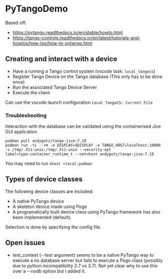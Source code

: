 # PyTangoDemo
Based off:
- https://pytango.readthedocs.io/en/stable/howto.html
- https://tango-controls.readthedocs.io/en/latest/tutorials-and-howtos/how-tos/how-to-pytango.html

## Creating and interact with a device
- Have a running a Tango control system (vscode task: `local_tangocs`)
- Register Tango Device on the Tango database (This only has to be done once)
- Run the associated Tango Device Server
- Execute the client

Can use the vscode launch configuration `Local TangoCS: Current File`

### Troubleshooting
Interaction with the database can be validated using the containerised Jive GUI application 
```
podman pull andygotz/tango-jive:7.19
podman run -ti --rm -e DISPLAY=$DISPLAY -e TANGO_HOST=localhost:10000 -v /tmp/.X11-unix:/tmp/.X11-unix --security-opt label=type:container_runtime_t --net=host andygotz/tango-jive:7.19
```
You may need to run `xhost +local:podman`

## Types of device classes
The following device classes are included:
- A native PyTango device
- A skeleton device made using Pogo
- A programatically built device class using PyTango framework has also been implemented (default).

Selection is done by specifying the config file.

## Open issues
- test_context (--test argument) seems to be a native PyTango way to execute a no database server but fails to execute a Pogo class (possibly due to python incompatibility 2.7 vs 3.7). Not yet clear why to use this over a --nodb option but I added it.
